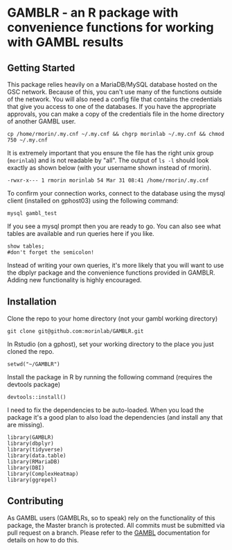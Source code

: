# GAMBLR - an R package with convenience functions for working with GAMBL results

## Getting Started


This package relies heavily on a MariaDB/MySQL database hosted on the GSC network. Because of this, you can't use many of the functions outside of the network. You will also need a config file that contains the credentials that give you access to one of the databases. If you have the appropriate approvals, you can make a copy of the credentials file in the home directory of another GAMBL user. 

```
cp /home/rmorin/.my.cnf ~/.my.cnf && chgrp morinlab ~/.my.cnf && chmod 750 ~/.my.cnf
```

It is extremely important that you ensure the file has the right unix group (`morinlab`) and is not readable by "all". The output of `ls -l` should look exactly as shown below (with your username shown instead of rmorin). 

```
-rwxr-x--- 1 rmorin morinlab 54 Mar 31 08:41 /home/rmorin/.my.cnf
```

To confirm your connection works, connect to the database using the mysql client (installed on gphost03) using the following command:

```
mysql gambl_test
```

If you see a mysql prompt then you are ready to go. You can also see what tables are available and run queries here if you like. 

```
show tables; 
#don't forget the semicolon!
```

Instead of writing your own queries, it's more likely that you will want to use the dbplyr package and the convenience functions provided in GAMBLR. Adding new functionality is highly encouraged. 

## Installation

Clone the repo to your home directory (not your gambl working directory)

```
git clone git@github.com:morinlab/GAMBLR.git
```

In Rstudio (on a gphost), set your working directory to the place you just cloned the repo. 

```
setwd("~/GAMBLR")
```

Install the package in R by running the following command (requires the devtools package)

```
devtools::install()
```

I need to fix the dependencies to be auto-loaded. When you load the package it's a good plan to also load the dependencies (and install any that are missing).
```
library(GAMBLR)
library(dbplyr)
library(tidyverse)
library(data.table)
library(RMariaDB)
library(DBI)
library(ComplexHeatmap)
library(ggrepel)
```

## Contributing

As GAMBL users (GAMBLRs, so to speak) rely on the functionality of this package, the Master branch is protected. All commits must be submitted via pull request on a branch. Please refer to the [GAMBL](https://github.com/morinlab/gambl#contribution-guidelines) documentation for details on how to do this. 

